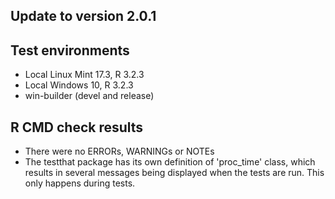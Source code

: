 ## Update to version 2.0.1

## Test environments
* Local Linux Mint 17.3, R 3.2.3
* Local Windows 10, R 3.2.3
* win-builder (devel and release)

## R CMD check results
* There were no ERRORs, WARNINGs or NOTEs
* The testthat package has its own definition of 'proc_time' class, which results in several messages being displayed when the tests are run. This only happens during tests.
